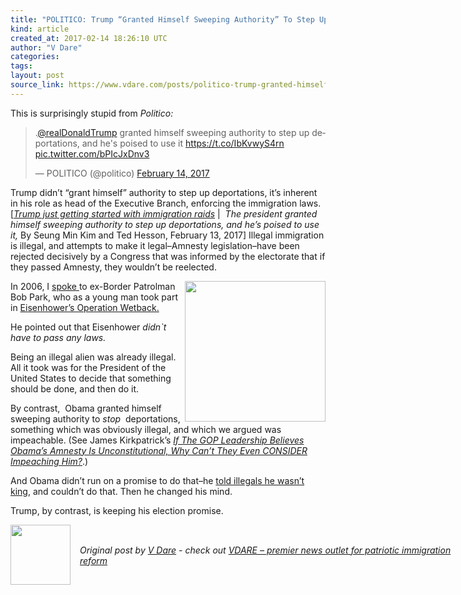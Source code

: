 ```yaml
---
title: "POLITICO: Trump “Granted Himself Sweeping Authority” To Step Up Deportations–He Was Elected President!"
kind: article
created_at: 2017-02-14 18:26:10 UTC
author: "V Dare"
categories: 
tags: 
layout: post
source_link: https://www.vdare.com/posts/politico-trump-granted-himself-sweeping-authority-to-step-up-deportations-he-was-elected-president
---
```



<!-- Cheat sheet: front matter key values above generated by planet.rb


   POLITICO: Trump “Granted Himself Sweeping Authority” To Step Up Deportations–He Was Elected President!             # => "I Made a Pretty Gem - Planet.rb"
   https://www.vdare.com/posts/politico-trump-granted-himself-sweeping-authority-to-step-up-deportations-he-was-elected-president               # => "http://poteland.com/blog/i-made-a-pretty-gem-planet-dot-rb/"
   2017-02-14 18:26:10 UTC              # => "2012-04-14 05:17:00 UTC"
   &lt;div class=&quot;pf-content&quot;&gt;&lt;p&gt;This is surprisingly stupid from &lt;em&gt;Politico:&lt;/em&gt;&lt;/p&gt;
&lt;blockquote class=&quot;twitter-tweet&quot;&gt;
&lt;p lang=&quot;en&quot; dir=&quot;ltr&quot;&gt;.&lt;a href=&quot;https://twitter.com/realDonaldTrump&quot;&gt;@realDonaldTrump&lt;/a&gt; granted himself sweeping authority to step up deportations, and he&#39;s poised to use it &lt;a href=&quot;https://t.co/IbKvwyS4rn&quot;&gt;https://t.co/IbKvwyS4rn&lt;/a&gt; &lt;a href=&quot;https://t.co/bPIcJxDnv3&quot;&gt;pic.twitter.com/bPIcJxDnv3&lt;/a&gt;&lt;/p&gt;
&lt;p&gt;— POLITICO (@politico) &lt;a href=&quot;https://twitter.com/politico/status/831553347773673472&quot;&gt;February 14, 2017&lt;/a&gt;&lt;/p&gt;&lt;/blockquote&gt;
&lt;p&gt;&lt;/p&gt;
&lt;p&gt;Trump didn’t “grant himself” authority to step up deportations, it’s inherent in his role as head of the Executive Branch, enforcing the immigration laws. [&lt;em&gt;&lt;a href=&quot;http://www.politico.com/story/2017/02/trump-immigration-raids-234970&quot;&gt;Trump just getting started with immigration raids&lt;/a&gt; &lt;/em&gt;| &lt;em&gt; The president granted himself sweeping authority to step up deportations, and he’s poised to use it,&lt;/em&gt; By Seung Min Kim and Ted Hesson, February 13, 2017] Illegal immigration is illegal, and attempts to make it legal–Amnesty legislation–have been rejected decisively by a Congress that was informed by the electorate that if they passed Amnesty, they wouldn’t be reelected.&lt;/p&gt;&lt;div id=&quot;57966237cc52c74a5e1363c4&quot; class=&quot;vdb_player vdb_57966237cc52c74a5e1363c456bcd17ce4b018167fea5539&quot;&gt;    &lt;/div&gt;
&lt;p&gt;&lt;img title=&quot;&quot; src=&quot;https://www.vdare.com/wp-content/uploads/2015/08/1163345_orig1.jpg&quot; width=&quot;225&quot; align=&quot;right&quot;&gt;In 2006, I &lt;a href=&quot;http://www.vdare.com/posts/leadership-and-law-enforcement&quot;&gt;spoke &lt;/a&gt;to ex-Border Patrolman Bob Park, who as a young man took part in &lt;a href=&quot;http://www.vdare.com/posts/to-do-operation-wetback-eisenhower-didnt-need-to-pass-any-laws-neither-would-trump&quot;&gt;Eisenhower’s Operation Wetback. &lt;/a&gt;&lt;/p&gt;
&lt;p&gt;He pointed out that Eisenhower &lt;em&gt;didn`t have to pass any laws.&lt;/em&gt;&lt;/p&gt;
&lt;p&gt;Being an illegal alien was already illegal. All it took was for the President of the United States to decide that something should be done, and then do it.&lt;/p&gt;
&lt;p&gt;By contrast,  Obama granted himself sweeping authority to &lt;em&gt;stop &lt;/em&gt; deportations, something which was obviously illegal, and which we argued was impeachable. (See James Kirkpatrick’s &lt;a href=&quot;http://www.vdare.com/articles/if-the-gop-leadership-believes-obamas-amnesty-is-unconstitutional-why-cant-they-even-consider-impeaching-him&quot;&gt;&lt;em&gt;If The GOP Leadership Believes Obama’s Amnesty Is Unconstitutional, Why Can’t They Even CONSIDER Impeaching Him?&lt;/em&gt;&lt;/a&gt;.)&lt;/p&gt;
&lt;p&gt;And Obama didn’t run on a promise to do that–he &lt;a href=&quot;http://www.speaker.gov/general/22-times-president-obama-said-he-couldn-t-ignore-or-create-his-own-immigration-law&quot;&gt;told illegals he wasn’t king&lt;/a&gt;, and couldn’t do that. Then he changed his mind.&lt;/p&gt;
&lt;p&gt;Trump, by contrast, is keeping his election promise.&lt;/p&gt;
&lt;/div&gt;           # => "I’ve been hurting to write this ever since we had the idea of creating a Planet for Cubox..." (Continued)
   VDARE – premier news outlet for patriotic immigration reform              # => "This is where I tell you stuff"
   vdare-premier-news-outlet-for-patriotic-immigratio              # => "this-is-where-i-tell-you-stuff"
   https://www.vdare.com               # => "http://poteland.com/articles"
           # => "programming planet"
                 # => "go ruby jekyll"
                 # => "http://poteland.com/images/site-logo.png"
   V Dare                 # => "Pablo Astigarraga"
   @vdar                # => "poteland"
   http://twitter.com/@vdar            # => "http://twitter.com/poteland" -->
<div class="pf-content"><p>This is surprisingly stupid from <em>Politico:</em></p>
<blockquote class="twitter-tweet">
<p lang="en" dir="ltr">.<a href="https://twitter.com/realDonaldTrump">@realDonaldTrump</a> granted himself sweeping authority to step up deportations, and he's poised to use it <a href="https://t.co/IbKvwyS4rn">https://t.co/IbKvwyS4rn</a> <a href="https://t.co/bPIcJxDnv3">pic.twitter.com/bPIcJxDnv3</a></p>
<p>— POLITICO (@politico) <a href="https://twitter.com/politico/status/831553347773673472">February 14, 2017</a></p></blockquote>
<p></p>
<p>Trump didn’t “grant himself” authority to step up deportations, it’s inherent in his role as head of the Executive Branch, enforcing the immigration laws. [<em><a href="http://www.politico.com/story/2017/02/trump-immigration-raids-234970">Trump just getting started with immigration raids</a> </em>| <em> The president granted himself sweeping authority to step up deportations, and he’s poised to use it,</em> By Seung Min Kim and Ted Hesson, February 13, 2017] Illegal immigration is illegal, and attempts to make it legal–Amnesty legislation–have been rejected decisively by a Congress that was informed by the electorate that if they passed Amnesty, they wouldn’t be reelected.</p><div id="57966237cc52c74a5e1363c4" class="vdb_player vdb_57966237cc52c74a5e1363c456bcd17ce4b018167fea5539">    </div>
<p><img title="" src="https://www.vdare.com/wp-content/uploads/2015/08/1163345_orig1.jpg" width="225" align="right">In 2006, I <a href="http://www.vdare.com/posts/leadership-and-law-enforcement">spoke </a>to ex-Border Patrolman Bob Park, who as a young man took part in <a href="http://www.vdare.com/posts/to-do-operation-wetback-eisenhower-didnt-need-to-pass-any-laws-neither-would-trump">Eisenhower’s Operation Wetback. </a></p>
<p>He pointed out that Eisenhower <em>didn`t have to pass any laws.</em></p>
<p>Being an illegal alien was already illegal. All it took was for the President of the United States to decide that something should be done, and then do it.</p>
<p>By contrast,  Obama granted himself sweeping authority to <em>stop </em> deportations, something which was obviously illegal, and which we argued was impeachable. (See James Kirkpatrick’s <a href="http://www.vdare.com/articles/if-the-gop-leadership-believes-obamas-amnesty-is-unconstitutional-why-cant-they-even-consider-impeaching-him"><em>If The GOP Leadership Believes Obama’s Amnesty Is Unconstitutional, Why Can’t They Even CONSIDER Impeaching Him?</em></a>.)</p>
<p>And Obama didn’t run on a promise to do that–he <a href="http://www.speaker.gov/general/22-times-president-obama-said-he-couldn-t-ignore-or-create-his-own-immigration-law">told illegals he wasn’t king</a>, and couldn’t do that. Then he changed his mind.</p>
<p>Trump, by contrast, is keeping his election promise.</p>
</div><div class="">
  <img src="" style="width: 96px; height: 96;">
  <span style="position: absolute; padding: 32px 15px;">
    <i>Original post by <a href="http://twitter.com/@vdar">V Dare</a> - check out <a href="https://www.vdare.com">VDARE – premier news outlet for patriotic immigration reform</a></i>
  </span>
</div>
